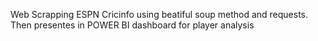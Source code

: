 Web Scrapping ESPN Cricinfo using beatiful soup method and requests.
Then presentes in POWER BI dashboard for player analysis